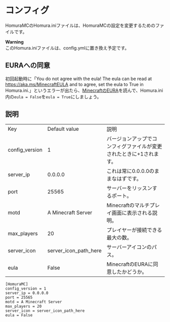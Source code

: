 # コンフィグ
HomuraMCのHomura.iniファイルは、HomuraMCの設定を変更するためのファイルです。
<div class="alert alert-warning" role="alert">
	<b>Warning</b><br>
	このHomura.iniファイルは、config.ymlに置き換え予定です。
</div>

## EURAへの同意
初回起動時に「You do not agree with the eula! The eula can be read at https://aka.ms/MinecraftEULA and to agree, set the eula to True in Homura.ini.」というエラーが出たら、[MinecraftのEURA](https://aka.ms/MinecraftEULA)を読んで、Homura.ini内の```eula = False```を```eula = True```にしましょう。

## 説明
<table>
    <tr>
        <td>Key</td>
        <td>Default value</td>
        <td>説明</td>
    </tr>
    <tr>
        <td>config_version</td>
        <td>1</td>
        <td>バージョンアップでコンフィグファイルが変更されたときに+1されます。</td>
    </tr>
    <tr>
        <td>server_ip</td>
        <td>0.0.0.0</td>
        <td>これは常に0.0.0.0のままなはずです。</td>
    </tr>
    <tr>
        <td>port</td>
        <td>25565</td>
        <td>サーバーをリッスンするポート。</td>
    </tr>
    <tr>
        <td>motd</td>
        <td>A Minecraft Server</td>
        <td>Minecraftのマルチプレイ画面に表示される説明。</td>
    </tr>
    <tr>
        <td>max_players</td>
        <td>20</td>
        <td>プレイヤーが接続できる最大の数。</td>
    </tr>
    <tr>
        <td>server_icon</td>
        <td>server_icon_path_here</td>
        <td>サーバーアイコンのパス。</td>
    </tr>
    <tr>
        <td>eula</td>
        <td>False</td>
        <td>MinecraftのEURAに同意したかどうか。</td>
    </tr>
</table>

```
[HomuraMC]
config_version = 1
server_ip = 0.0.0.0
port = 25565
motd = A Minecraft Server
max_players = 20
server_icon = server_icon_path_here
eula = False
```